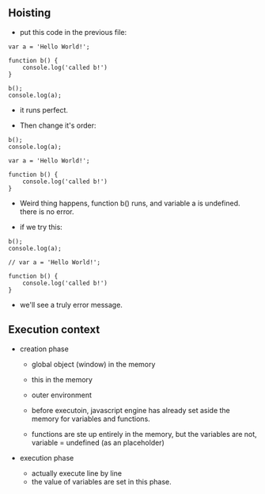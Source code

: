 ## Hoisting

- put this code in the previous file:

```
var a = 'Hello World!';

function b() {
    console.log('called b!')
}

b();
console.log(a);
```
  - it runs perfect.

- Then change it's order:

```
b();
console.log(a);

var a = 'Hello World!';

function b() {
    console.log('called b!')
}

```
  - Weird thing happens,
  function b() runs, and variable a is undefined.
  there is no error.
  
- if we try this:
```
b();
console.log(a);

// var a = 'Hello World!';

function b() {
    console.log('called b!')
}

```
  - we'll see a truly error message.
  
## Execution context 

- creation phase
  - global object (window) in the memory
  - this in the memory
  - outer environment
  
  - before executoin, javascript engine has already set aside the memory for variables and functions.
  - functions are ste up entirely in the memory, but the variables are not,
  variable = undefined (as an placeholder) 
  
- execution phase
  - actually execute line by line
  - the value of variables are set in this phase.



















